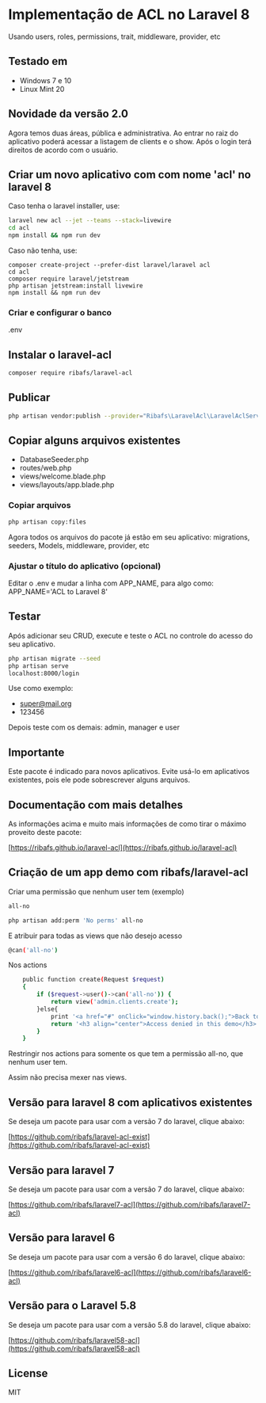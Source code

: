 # Implementação de ACL no Laravel 8
Usando users, roles, permissions, trait, middleware, provider, etc

## Testado em
- Windows 7 e 10
- Linux Mint 20

## Novidade da versão 2.0

Agora temos duas áreas, pública e administrativa. Ao entrar no raiz do aplicativo poderá acessar a listagem de clients e o show. Após o login terá direitos de acordo com o usuário.

## Criar um novo aplicativo com com nome 'acl' no laravel 8
Caso tenha o laravel installer, use:

```bash
laravel new acl --jet --teams --stack=livewire
cd acl
npm install && npm run dev
```
Caso não tenha, use:
```
composer create-project --prefer-dist laravel/laravel acl
cd acl
composer require laravel/jetstream
php artisan jetstream:install livewire
npm install && npm run dev
```

### Criar e configurar o banco
.env


## Instalar o laravel-acl
```bash
composer require ribafs/laravel-acl
```

## Publicar
```bash
php artisan vendor:publish --provider="Ribafs\LaravelAcl\LaravelAclServiceProvider"
```
## Copiar alguns arquivos existentes

- DatabaseSeeder.php
- routes/web.php
- views/welcome.blade.php
- views/layouts/app.blade.php

### Copiar arquivos
```bash
php artisan copy:files
```
Agora todos os arquivos do pacote já estão em seu aplicativo: migrations, seeders, Models, middleware, provider, etc

### Ajustar o título do aplicativo (opcional)
Editar o .env e mudar a linha com APP_NAME, para algo como: APP_NAME='ACL to Laravel 8'

## Testar

Após adicionar seu CRUD, execute e teste o ACL no controle do acesso do seu aplicativo.
```bash
php artisan migrate --seed
php artisan serve
localhost:8000/login
```
Use como exemplo:

- super@mail.org
- 123456

Depois teste com os demais: admin, manager e user

## Importante

Este pacote é indicado para novos aplicativos. Evite usá-lo em aplicativos existentes, pois ele pode sobrescrever alguns arquivos.

## Documentação com mais detalhes

As informações acima e muito mais informações de como tirar o máximo proveito deste pacote:

[https://ribafs.github.io/laravel-acl](https://ribafs.github.io/laravel-acl)

## Criação de um app demo com ribafs/laravel-acl

Criar uma permissão que nenhum user tem (exemplo)
```bash
all-no

php artisan add:perm 'No perms' all-no 
```

E atribuir para todas as views que não desejo acesso
```bash
@can('all-no')
```
Nos actions
```bash
    public function create(Request $request)
    {
        if ($request->user()->can('all-no')) {
            return view('admin.clients.create');
        }else{
            print '<a href="#" onClick="window.history.back();">Back to app</a>';
            return '<h3 align="center">Access denied in this demo</h3>';
        }
    }
```
Restringir nos actions para somente os que tem a permissão all-no, que nenhum user tem.

Assim não precisa mexer nas views.

## Versão para laravel 8 com aplicativos existentes

Se deseja um pacote para usar com a versão 7 do laravel, clique abaixo:

[https://github.com/ribafs/laravel-acl-exist](https://github.com/ribafs/laravel-acl-exist)

## Versão para laravel 7

Se deseja um pacote para usar com a versão 7 do laravel, clique abaixo:

[https://github.com/ribafs/laravel7-acl](https://github.com/ribafs/laravel7-acl)

## Versão para laravel 6

Se deseja um pacote para usar com a versão 6 do laravel, clique abaixo:

[https://github.com/ribafs/laravel6-acl](https://github.com/ribafs/laravel6-acl)

## Versão para o Laravel 5.8

Se deseja um pacote para usar com a versão 5.8 do laravel, clique abaixo:

[https://github.com/ribafs/laravel58-acl](https://github.com/ribafs/laravel58-acl)

## License

MIT

